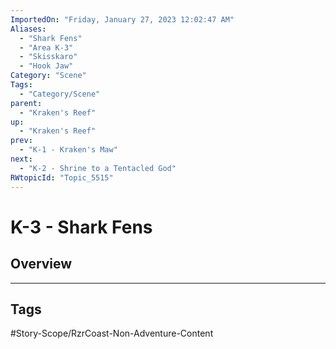 ```yaml
---
ImportedOn: "Friday, January 27, 2023 12:02:47 AM"
Aliases:
  - "Shark Fens"
  - "Area K-3"
  - "Skisskaro"
  - "Hook Jaw"
Category: "Scene"
Tags:
  - "Category/Scene"
parent:
  - "Kraken's Reef"
up:
  - "Kraken's Reef"
prev:
  - "K-1 - Kraken's Maw"
next:
  - "K-2 - Shrine to a Tentacled God"
RWtopicId: "Topic_5515"
---
```

# K-3 - Shark Fens
## Overview

---
## Tags
#Story-Scope/RzrCoast-Non-Adventure-Content

